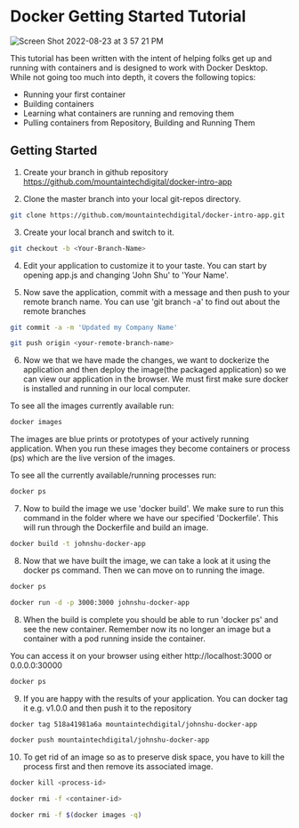 # Docker Getting Started Tutorial
![Screen Shot 2022-08-23 at 3 57 21 PM](https://user-images.githubusercontent.com/110779479/186264249-d18acf74-f545-40e1-91a5-ec4eef5475cf.png)

This tutorial has been written with the intent of helping folks get up and running
with containers and is designed to work with Docker Desktop. While not going too much 
into depth, it covers the following topics:

- Running your first container
- Building containers
- Learning what containers are running and removing them
- Pulling containers from Repository, Building and Running Them

## Getting Started

1. Create your branch in github repository https://github.com/mountaintechdigital/docker-intro-app

2. Clone the master branch into your local git-repos directory.

```bash
git clone https://github.com/mountaintechdigital/docker-intro-app.git
```

3. Create your local branch and switch to it.

```bash
git checkout -b <Your-Branch-Name>
```

4. Edit your application to customize it to your taste. You can start by opening app.js and changing 'John Shu' to 'Your Name'.


5. Now save the application, commit with a message and then push to your remote branch name. You can use 'git branch -a' to find out about the remote branches

```bash
git commit -a -m 'Updated my Company Name'
```

```bash
git push origin <your-remote-branch-name>
```

6. Now we that we have made the changes, we want to dockerize the application and then deploy the image(the packaged application) so we can view our application in the browser. We must first make sure docker is installed and running in our local computer.

To see all the images currently available run:
```bash
docker images
```

The images are blue prints or prototypes of your actively running application. When you run these images they become containers or process (ps) which   are the live version of the images.

To see all the currently available/running processes run:
```bash
docker ps
```
7. Now to build the image we use 'docker build'. We make sure to run this command in the folder where we have our specified 'Dockerfile'. This will run through the Dockerfile and build an image.

```bash
docker build -t johnshu-docker-app
```

8. Now that we have built the image, we can take a look at it using the docker ps command. Then we can move on to running the image.

```bash
docker ps
```
```bash
docker run -d -p 3000:3000 johnshu-docker-app
```

8. When the build is complete you should be able to run 'docker ps' and see the new container. Remember now its no longer an image but a container with a pod running inside the container.

You can access it on your browser using either http://localhost:3000 or 0.0.0.0:30000

```bash
docker ps
```

9. If you are happy with the results of your application. You can docker tag it e.g. v1.0.0 and then push it to the repository

```bash
docker tag 518a41981a6a mountaintechdigital/johnshu-docker-app
```
```bash
docker push mountaintechdigital/johnshu-docker-app
```

10. To get rid of an image so as to preserve disk space, you have to kill the process first and then remove its associated image.

```bash
docker kill <process-id>
```
```bash
docker rmi -f <container-id>
```
```bash
docker rmi -f $(docker images -q)
```

